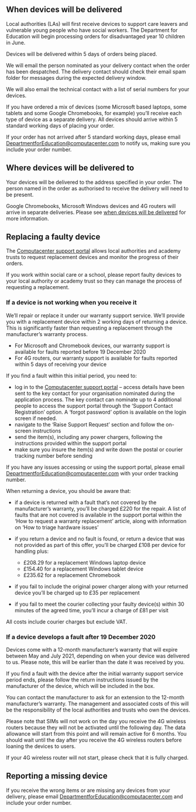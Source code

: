 ## When devices will be delivered

Local authorities (LAs) will first receive devices to support care leavers and vulnerable young people who have social workers. The Department for Education will begin processing orders for disadvantaged year 10 children in June.

Devices will be delivered within 5 days of orders being placed. 

We will email the person nominated as your delivery contact when the order has been despatched. The delivery contact should check their email spam folder for messages during the expected delivery window.

We will also email the technical contact with a list of serial numbers for your devices.

If you have ordered a mix of devices (some Microsoft based laptops, some tablets and some Google Chromebooks, for example) you’ll receive each type of device as a separate delivery. All devices should arrive within 5 standard working days of placing your order.

If your order has not arrived after 5 standard working days, please email [DepartmentforEducation@computacenter.com](mailto:DepartmentforEducation@computacenter.com) to notify us, making sure you include your order number.

## Where devices will be delivered to

Your devices will be delivered to the address specified in your order. The person named in the order as authorised to receive the delivery will need to be present.

Google Chromebooks, Microsoft Windows devices and 4G routers will arrive in separate deliveries. Please see [when devices will be delivered](#when-devices-will-be-delivered) for more information.

## Replacing a faulty device

The [Computacenter support portal](https://computacenterprod.service-now.com/dfe) allows local authorities and academy trusts to request replacement devices and monitor the progress of their orders.

If you work within social care or a school, please report faulty devices to your local authority or academy trust so they can manage the process of requesting a replacement.

### If a device is not working when you receive it 

We’ll repair or replace it under our warranty support service. We’ll provide you with a replacement device within 2 working days of returning a device. This is significantly faster than requesting a replacement through the manufacturer’s warranty process.

* For Microsoft and Chromebook devices, our warranty support is available for faults reported before 19 December 2020
* For 4G routers, our warranty support is available for faults reported within 5 days of receiving your device

If you find a fault within this initial period, you need to:

* log in to the [Computacenter support portal](https://computacenterprod.service-now.com/dfe) – access details have been sent to the key contact for your organisation nominated during the application process. The key contact can nominate up to 4 additional people to access the support portal through the ‘Support Contact Registration’ option. A ‘forgot password’ option is available on the login screen if needed.
* navigate to the ‘Raise Support Request’ section and follow the on-screen instructions 
* send the item(s), including any power chargers, following the instructions provided within the support portal 
* make sure you insure the item(s) and write down the postal or courier tracking number before sending

If you have any issues accessing or using the support portal, please email [DepartmentforEducation@computacenter.com](mailto:DepartmentforEducation@computacenter.com) with your order tracking number.

When returning a device, you should be aware that:

* if a device is returned with a fault that’s not covered by the manufacturer’s warranty, you’ll be charged £220 for the repair. A list of faults that are not covered is available in the support portal within the ‘How to request a warranty replacement’ article, along with information on ‘How to triage hardware issues’
* if you return a device and no fault is found, or return a device that was not provided as part of this offer, you’ll be charged £108 per device for handling plus:

     * £208.29 for a replacement Windows laptop device
     * £154.40 for a replacement Windows tablet device
     * £235.62 for a replacement Chromebook 
     
* if you fail to include the original power charger along with your returned device you’ll be charged up to £35 per replacement
* if you fail to meet the courier collecting your faulty device(s) within 30 minutes of the agreed time, you’ll incur a charge of £81 per visit

All costs include courier charges but exclude VAT.

### If a device develops a fault after 19 December 2020

Devices come with a 12-month manufacturer’s warranty that will expire between May and July 2021, depending on when your device was delivered to us. Please note, this will be earlier than the date it was received by you.

If you find a fault with the device after the initial warranty support service period ends, please follow the return instructions issued by the manufacturer of the device, which will be included in the box.

You can contact the manufacturer to ask for an extension to the 12-month manufacturer’s warranty. The management and associated costs of this will be the responsibility of the local authorities and trusts who own the devices.

Please note that SIMs will not work on the day you receive the 4G wireless routers because they will not be activated until the following day. The data allowance will start from this point and will remain active for 6 months. You should wait until the day after you receive the 4G wireless routers before loaning the devices to users.

If your 4G wireless router will not start, please check that it is fully charged.

## Reporting a missing device

If you receive the wrong items or are missing any devices from your delivery, please email [DepartmentforEducation@computacenter.com](mailto:DepartmentforEducation@computacenter.com) and include your order number.
